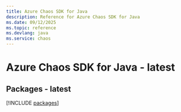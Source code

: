```yaml
---
title: Azure Chaos SDK for Java
description: Reference for Azure Chaos SDK for Java
ms.date: 09/12/2025
ms.topic: reference
ms.devlang: java
ms.service: chaos
---
```

# Azure Chaos SDK for Java - latest
## Packages - latest
[!INCLUDE [packages](chaos-index.md)]